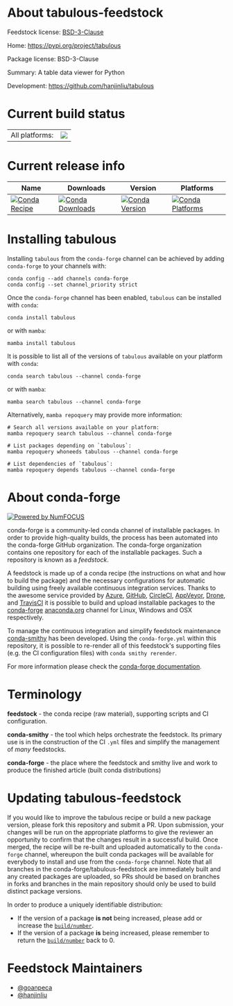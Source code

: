 About tabulous-feedstock
========================

Feedstock license: [BSD-3-Clause](https://github.com/conda-forge/tabulous-feedstock/blob/main/LICENSE.txt)

Home: https://pypi.org/project/tabulous

Package license: BSD-3-Clause

Summary: A table data viewer for Python

Development: https://github.com/hanjinliu/tabulous

Current build status
====================


<table><tr><td>All platforms:</td>
    <td>
      <a href="https://dev.azure.com/conda-forge/feedstock-builds/_build/latest?definitionId=20875&branchName=main">
        <img src="https://dev.azure.com/conda-forge/feedstock-builds/_apis/build/status/tabulous-feedstock?branchName=main">
      </a>
    </td>
  </tr>
</table>

Current release info
====================

| Name | Downloads | Version | Platforms |
| --- | --- | --- | --- |
| [![Conda Recipe](https://img.shields.io/badge/recipe-tabulous-green.svg)](https://anaconda.org/conda-forge/tabulous) | [![Conda Downloads](https://img.shields.io/conda/dn/conda-forge/tabulous.svg)](https://anaconda.org/conda-forge/tabulous) | [![Conda Version](https://img.shields.io/conda/vn/conda-forge/tabulous.svg)](https://anaconda.org/conda-forge/tabulous) | [![Conda Platforms](https://img.shields.io/conda/pn/conda-forge/tabulous.svg)](https://anaconda.org/conda-forge/tabulous) |

Installing tabulous
===================

Installing `tabulous` from the `conda-forge` channel can be achieved by adding `conda-forge` to your channels with:

```
conda config --add channels conda-forge
conda config --set channel_priority strict
```

Once the `conda-forge` channel has been enabled, `tabulous` can be installed with `conda`:

```
conda install tabulous
```

or with `mamba`:

```
mamba install tabulous
```

It is possible to list all of the versions of `tabulous` available on your platform with `conda`:

```
conda search tabulous --channel conda-forge
```

or with `mamba`:

```
mamba search tabulous --channel conda-forge
```

Alternatively, `mamba repoquery` may provide more information:

```
# Search all versions available on your platform:
mamba repoquery search tabulous --channel conda-forge

# List packages depending on `tabulous`:
mamba repoquery whoneeds tabulous --channel conda-forge

# List dependencies of `tabulous`:
mamba repoquery depends tabulous --channel conda-forge
```


About conda-forge
=================

[![Powered by
NumFOCUS](https://img.shields.io/badge/powered%20by-NumFOCUS-orange.svg?style=flat&colorA=E1523D&colorB=007D8A)](https://numfocus.org)

conda-forge is a community-led conda channel of installable packages.
In order to provide high-quality builds, the process has been automated into the
conda-forge GitHub organization. The conda-forge organization contains one repository
for each of the installable packages. Such a repository is known as a *feedstock*.

A feedstock is made up of a conda recipe (the instructions on what and how to build
the package) and the necessary configurations for automatic building using freely
available continuous integration services. Thanks to the awesome service provided by
[Azure](https://azure.microsoft.com/en-us/services/devops/), [GitHub](https://github.com/),
[CircleCI](https://circleci.com/), [AppVeyor](https://www.appveyor.com/),
[Drone](https://cloud.drone.io/welcome), and [TravisCI](https://travis-ci.com/)
it is possible to build and upload installable packages to the
[conda-forge](https://anaconda.org/conda-forge) [anaconda.org](https://anaconda.org/)
channel for Linux, Windows and OSX respectively.

To manage the continuous integration and simplify feedstock maintenance
[conda-smithy](https://github.com/conda-forge/conda-smithy) has been developed.
Using the ``conda-forge.yml`` within this repository, it is possible to re-render all of
this feedstock's supporting files (e.g. the CI configuration files) with ``conda smithy rerender``.

For more information please check the [conda-forge documentation](https://conda-forge.org/docs/).

Terminology
===========

**feedstock** - the conda recipe (raw material), supporting scripts and CI configuration.

**conda-smithy** - the tool which helps orchestrate the feedstock.
                   Its primary use is in the construction of the CI ``.yml`` files
                   and simplify the management of *many* feedstocks.

**conda-forge** - the place where the feedstock and smithy live and work to
                  produce the finished article (built conda distributions)


Updating tabulous-feedstock
===========================

If you would like to improve the tabulous recipe or build a new
package version, please fork this repository and submit a PR. Upon submission,
your changes will be run on the appropriate platforms to give the reviewer an
opportunity to confirm that the changes result in a successful build. Once
merged, the recipe will be re-built and uploaded automatically to the
`conda-forge` channel, whereupon the built conda packages will be available for
everybody to install and use from the `conda-forge` channel.
Note that all branches in the conda-forge/tabulous-feedstock are
immediately built and any created packages are uploaded, so PRs should be based
on branches in forks and branches in the main repository should only be used to
build distinct package versions.

In order to produce a uniquely identifiable distribution:
 * If the version of a package **is not** being increased, please add or increase
   the [``build/number``](https://docs.conda.io/projects/conda-build/en/latest/resources/define-metadata.html#build-number-and-string).
 * If the version of a package **is** being increased, please remember to return
   the [``build/number``](https://docs.conda.io/projects/conda-build/en/latest/resources/define-metadata.html#build-number-and-string)
   back to 0.

Feedstock Maintainers
=====================

* [@goanpeca](https://github.com/goanpeca/)
* [@hanjinliu](https://github.com/hanjinliu/)

